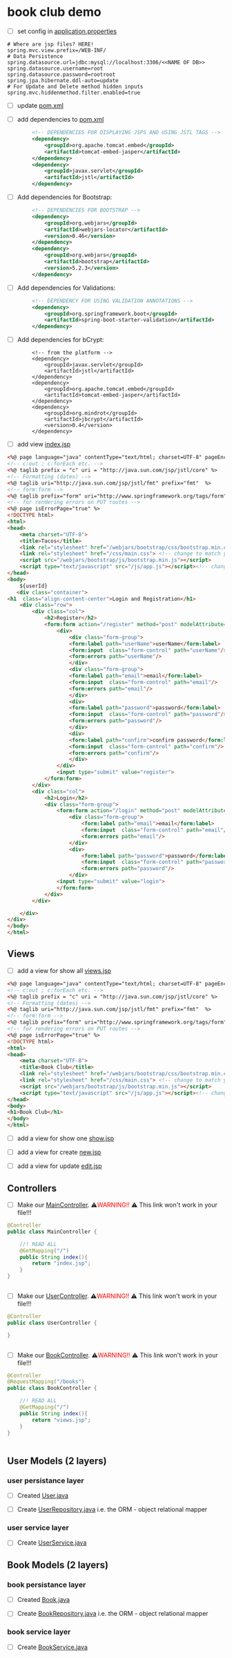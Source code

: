 # book club demo

- [ ] set config in [application.properties](src/main/resources/application.properties)

```
# Where are jsp files? HERE!
spring.mvc.view.prefix=/WEB-INF/
# Data Persistence
spring.datasource.url=jdbc:mysql://localhost:3306/<<NAME OF DB>>
spring.datasource.username=root
spring.datasource.password=rootroot
spring.jpa.hibernate.ddl-auto=update
# For Update and Delete method hidden inputs
spring.mvc.hiddenmethod.filter.enabled=true
```

- [ ] update [pom.xml](pom.xml)

- [ ] add dependencies to [pom.xml](./pom.xml)

```xml
        <!-- DEPENDENCIES FOR DISPLAYING JSPS AND USING JSTL TAGS -->
        <dependency>
            <groupId>org.apache.tomcat.embed</groupId>
            <artifactId>tomcat-embed-jasper</artifactId>
        </dependency>
        <dependency>
            <groupId>javax.servlet</groupId>
            <artifactId>jstl</artifactId>
        </dependency>
```
- [ ] Add dependencies for Bootstrap:

```xml
		<!-- DEPENDENCIES FOR BOOTSTRAP -->
        <dependency>
            <groupId>org.webjars</groupId>
            <artifactId>webjars-locator</artifactId>
            <version>0.46</version>
        </dependency>
        <dependency>
            <groupId>org.webjars</groupId>
            <artifactId>bootstrap</artifactId>
            <version>5.2.3</version>
        </dependency>
```
- [ ] Add dependencies for Validations:

```xml
        <!-- DEPENDENCY FOR USING VALIDATION ANNOTATIONS -->
        <dependency>
            <groupId>org.springframework.boot</groupId>
            <artifactId>spring-boot-starter-validation</artifactId>
        </dependency>
```
- [ ] Add dependencies for bCrypt:
```
		<!-- from the platform -->
		<dependency>
            <groupId>javax.servlet</groupId>
            <artifactId>jstl</artifactId>
        </dependency>
        <dependency>
            <groupId>org.apache.tomcat.embed</groupId>
            <artifactId>tomcat-embed-jasper</artifactId>
        </dependency>
        <dependency>
            <groupId>org.mindrot</groupId>
            <artifactId>jbcrypt</artifactId>
            <version>0.4</version>
        </dependency>
```


- [ ] add view [index.jsp](src/main/webapp/WEB-INF/index.jsp)

```html
<%@ page language="java" contentType="text/html; charset=UTF-8" pageEncoding="UTF-8"%>
<!-- c:out ; c:forEach etc. --> 
<%@ taglib prefix = "c" uri = "http://java.sun.com/jsp/jstl/core" %>
<!-- Formatting (dates) --> 
<%@ taglib uri="http://java.sun.com/jsp/jstl/fmt" prefix="fmt"  %>
<!-- form:form -->
<%@ taglib prefix="form" uri="http://www.springframework.org/tags/form"%>
<!-- for rendering errors on PUT routes -->
<%@ page isErrorPage="true" %>
<!DOCTYPE html>
<html>
<head>
    <meta charset="UTF-8">
    <title>Tacos</title>
    <link rel="stylesheet" href="/webjars/bootstrap/css/bootstrap.min.css">
    <link rel="stylesheet" href="/css/main.css"> <!-- change to match your file/naming structure -->
    <script src="/webjars/bootstrap/js/bootstrap.min.js"></script>
    <script type="text/javascript" src="/js/app.js"></script><!-- change to match your file/naming structure -->
</head>
<body>
    ${userId}
   <div class="container">
<h1  class="align-content-center">Login and Registration</h1>
    <div class="row">
        <div class="col">
            <h2>Register</h2>
            <form:form action="/register" method="post" modelAttribute="newUser">
                <div>
                    <div class="form-group">
                    <form:label path="userName">userName</form:label>
                    <form:input  class="form-control" path="userName"/>
                    <form:errors path="userName"/>
                    </div>
                    <div class="form-group">
                    <form:label path="email">email</form:label>
                    <form:input  class="form-control" path="email"/>
                    <form:errors path="email"/>
                    </div>
                    <div>
                    <form:label path="password">password</form:label>
                    <form:input  class="form-control" path="password"/>
                    <form:errors path="password"/>
                    </div>
                    <div>
                    <form:label path="confirm">confirm password</form:label>
                    <form:input  class="form-control" path="confirm"/>
                    <form:errors path="confirm"/>
                    </div>
                </div>
                <input type="submit" value="register">
            </form:form>
        </div>
        <div class="col">
            <h2>Login</h2>
            <div class="form-group">
                <form:form action="/login" method="post" modelAttribute="newLogin">
                    <div class="form-group">
                        <form:label path="email">email</form:label>
                        <form:input  class="form-control" path="email"/>
                        <form:errors path="email"/>
                    </div>
                    <div>
                        <form:label path="password">password</form:label>
                        <form:input  class="form-control" path="password"/>
                        <form:errors path="password"/>
                    </div>
                <input type="submit" value="login">
                </form:form>
            </div>
        </div>

    </div>
</div>
</body>
</html>
```
## Views
- [ ] add a view for show all [views.jsp](./src/main/webapp/WEB-INF/views.jsp)

```html
<%@ page language="java" contentType="text/html; charset=UTF-8" pageEncoding="UTF-8"%>
<!-- c:out ; c:forEach etc. --> 
<%@ taglib prefix = "c" uri = "http://java.sun.com/jsp/jstl/core" %>
<!-- Formatting (dates) --> 
<%@ taglib uri="http://java.sun.com/jsp/jstl/fmt" prefix="fmt"  %>
<!-- form:form -->
<%@ taglib prefix="form" uri="http://www.springframework.org/tags/form"%>
<!-- for rendering errors on PUT routes -->
<%@ page isErrorPage="true" %>
<!DOCTYPE html>
<html>
<head>
    <meta charset="UTF-8">
    <title>Book Club</title>
    <link rel="stylesheet" href="/webjars/bootstrap/css/bootstrap.min.css">
    <link rel="stylesheet" href="/css/main.css"> <!-- change to match your file/naming structure -->
    <script src="/webjars/bootstrap/js/bootstrap.min.js"></script>
    <script type="text/javascript" src="/js/app.js"></script><!-- change to match your file/naming structure -->
</head>
<body>
<h1>Book Club</h1>
</body>
</html>
```

- [ ] add a view for show one [show.jsp](./src/main/webapp/WEB-INF/show.jsp)

- [ ] add a view for create [new.jsp](./src/main/webapp/WEB-INF/new.jsp)

- [ ] add a view for update [edit.jsp](./src/main/webapp/WEB-INF/edit.jsp)


## Controllers
- [ ] Make our [MainController](./src/main/java/miki/bookclub/controllers/MainController.java). :warning:<span style="color:red">WARNING!!</span> :warning: This link won't work in your file!!!

```java
@Controller
public class MainController {

    //! READ ALL
    @GetMapping("/")
    public String index(){
        return "index.jsp";
    }
}
    
```
- [ ] Make our [UserController](./src/main/java/miki/bookclub/controllers/UserController.java). :warning:<span style="color:red">WARNING!!</span> :warning: This link won't work in your file!!!

```java
@Controller
public class UserController {

}
    
```
- [ ] Make our [BookController](./src/main/java/miki/bookclub/controllers/BookController.java). :warning:<span style="color:red">WARNING!!</span> :warning: This link won't work in your file!!!

```java
@Controller
@RequestMapping("/books")
public class BookController {

    //! READ ALL
    @GetMapping("/")
    public String index(){
        return "views.jsp";
    }
}
    
```

## User Models (2 layers)

### user persistance layer

- [ ] Created [User.java](src/main/java/miki/bookclub/models/User.java)

- [ ] Create [UserRepository.java](src/main/java/miki/bookclub/repositories/UserRepository.java) i.e. the ORM - object relational mapper

### user service layer

- [ ] Create [UserService.java](src/main/java/miki/bookclub/services/UserService.java) 

## Book Models (2 layers)

### book persistance layer

- [ ] Created [Book.java](src/main/java/miki/bookclub/models/Book.java)

- [ ] Create [BookRepository.java](src/main/java/miki/bookclub/repositories/BookRepository.java) i.e. the ORM - object relational mapper

### book service layer

- [ ] Create [BookService.java](src/main/java/miki/bookclub/services/BookService.java) 